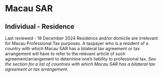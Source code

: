 # Macau SAR
## Individual - Residence
Last reviewed - 18 December 2024
Residence and/or domicile are irrelevant for Macau Professional Tax purposes.
A taxpayer who is a resident of a country with which Macau SAR has a bilateral tax agreement or tax arrangement will have to refer to the relevant article of such agreement/arrangement to determine one’s liability to professional tax. _See the section for a list of countries with which Macau SAR has a bilateral tax agreement or tax arrangement_.
